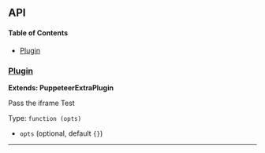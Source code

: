 ## API

<!-- Generated by documentation.js. Update this documentation by updating the source code. -->

#### Table of Contents

-   [Plugin](#plugin)

### [Plugin](https://github.com/berstend/puppeteer-extra/blob/c67690ac843ae2a230366c2d124c9fcbd3aa8294/packages/puppeteer-extra-plugin-stealth/evasions/iframe.contentWindow/index.js#L8-L23)

**Extends: PuppeteerExtraPlugin**

Pass the iframe Test

Type: `function (opts)`

-   `opts`   (optional, default `{}`)

* * *
